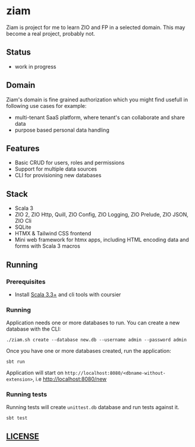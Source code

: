 # ziam

Ziam is project for me to learn ZIO and FP in a selected domain. This may become a real project, probably not.

## Status

* work in progress

## Domain

Ziam's domain is fine grained authorization which you might find usefull in following use cases for example:
*  multi-tenant SaaS platform, where tenant's can collaborate and share data
*  purpose based personal data handling

## Features

* Basic CRUD for users, roles and permissions
* Support for multiple data sources 
* CLI for provisioning new databases

## Stack 

* Scala 3
* ZIO 2, ZIO Http, Quill, ZIO Config, ZIO Logging, ZIO Prelude, ZIO JSON, ZIO Cli
* SQLite
* HTMX & Tailwind CSS frontend
* Mini web framework for htmx apps, including HTML encoding data and forms with Scala 3 macros 

## Running

### Prerequisites

* Install [Scala 3.3+](https://www.scala-lang.org/download/) and cli tools with coursier

### Running

Application needs one or more databases to run. You can create a new database with the CLI:

```shell
./ziam.sh create --database new.db --username admin --password admin
```

Once you have one or more databases created, run the application:

```shell
sbt run
```

Application will start on `http://localhost:8080/<dbname-without-extension>`, i.e [http://localhost:8080/new](http://localhost:8080/new)

### Running tests

Running tests will create `unittest.db` database and run tests against it. 

```shell
sbt test
```

## [LICENSE](LICENSE)

